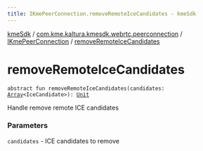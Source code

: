 ```yaml
---
title: IKmePeerConnection.removeRemoteIceCandidates - kmeSdk
---
```


[kmeSdk](../../index.html) / [com.kme.kaltura.kmesdk.webrtc.peerconnection](../index.html) / [IKmePeerConnection](index.html) / [removeRemoteIceCandidates](./remove-remote-ice-candidates.html)

# removeRemoteIceCandidates

`abstract fun removeRemoteIceCandidates(candidates: `[`Array`](https://kotlinlang.org/api/latest/jvm/stdlib/kotlin/-array/index.html)`<IceCandidate>): `[`Unit`](https://kotlinlang.org/api/latest/jvm/stdlib/kotlin/-unit/index.html)

Handle remove remote ICE candidates

### Parameters

`candidates` - ICE candidates to remove